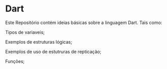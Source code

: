 # Dart

Este Repositório contém ideias básicas sobre a linguagem Dart.
Tais como: 

Tipos de variaveis;

Exemplos de estruturas lógicas;

Exemplos de uso de estutruras de repticação;

Funções;
